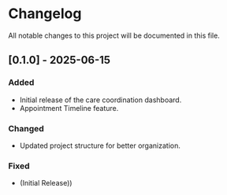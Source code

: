    # Changelog

   All notable changes to this project will be documented in this file.

   ## [0.1.0] - 2025-06-15

   ### Added
   - Initial release of the care coordination dashboard.
   - Appointment Timeline feature.

   ### Changed
   - Updated project structure for better organization.

   ### Fixed
   - (Initial Release))

